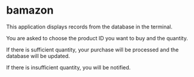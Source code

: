 # bamazon

This application displays records from the database in the terminal.

You are asked to choose the product ID you want to buy and the quantity.

If there is sufficient quantity, your purchase will be processed and the database will be updated.

If there is insufficient quantity, you will be notified.